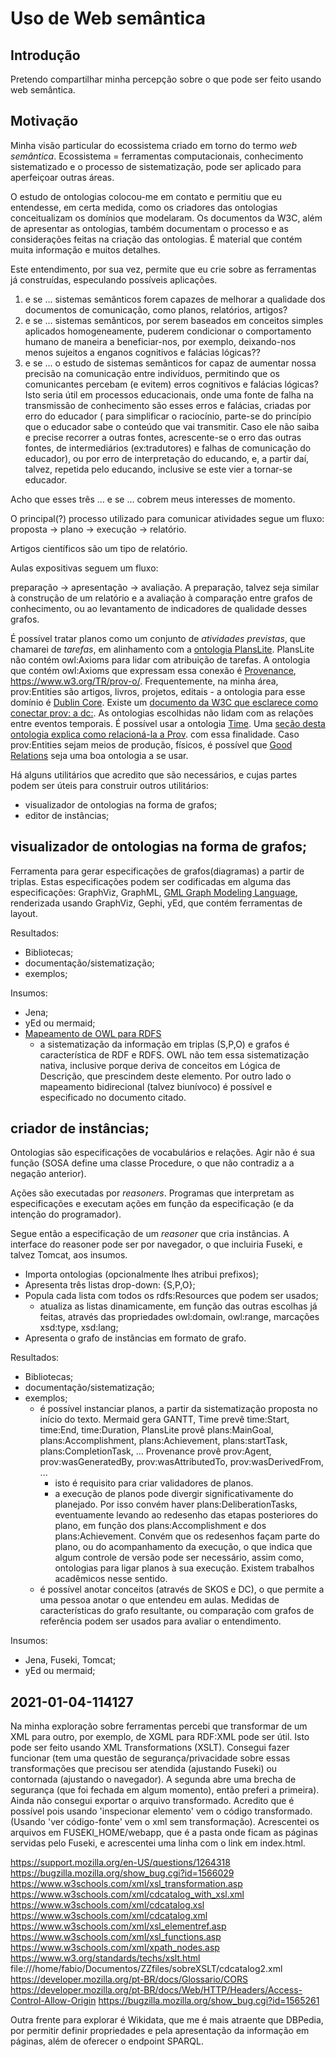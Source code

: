 # Uso de Web semântica

## Introdução

Pretendo compartilhar minha percepção sobre o que pode ser feito usando web semântica.

## Motivação

Minha visão particular do ecossistema criado em torno do termo *web semântica*. Ecossistema = ferramentas computacionais, conhecimento sistematizado e o processo de sistematização, pode ser aplicado para aperfeiçoar outras áreas.

O estudo de ontologias colocou-me em contato e permitiu que eu entendesse, em certa medida, como os criadores das ontologias conceitualizam os domínios que modelaram. Os documentos da W3C, além de apresentar as ontologias, também documentam o processo e as considerações feitas na criação das ontologias. É material que contém muita informação e muitos detalhes.

Este entendimento, por sua vez, permite que eu crie sobre as ferramentas já construídas, especulando possíveis aplicações.

1. e se ... sistemas semânticos forem capazes de melhorar a qualidade dos documentos de comunicação, como planos, relatórios, artigos?
2. e se ... sistemas semânticos, por serem baseados em conceitos simples aplicados homogeneamente, puderem condicionar o comportamento humano de maneira a beneficiar-nos, por exemplo, deixando-nos menos sujeitos a enganos cognitivos e falácias lógicas??
3. e se ... o estudo de sistemas semânticos for capaz de aumentar nossa precisão na comunicação entre indivíduos, permitindo que os comunicantes percebam (e evitem) erros cognitivos e falácias lógicas? Isto seria útil em processos educacionais, onde uma fonte de falha na transmissão de conhecimento são esses erros e falácias, criadas por erro do educador ( para simplificar o raciocínio, parte-se do princípio que o educador sabe o conteúdo que vai transmitir. Caso ele não saiba e precise recorrer a outras fontes, acrescente-se o erro das outras fontes, de intermediários (ex:tradutores) e falhas de comunicação do educador), ou por erro de interpretação do educando, e, a partir daí, talvez, repetida pelo educando, inclusive se este vier a tornar-se educador.

Acho que esses três ... e se ... cobrem meus interesses de momento.

O principal(?) processo utilizado para comunicar atividades segue um fluxo: proposta -> plano -> execução -> relatório. 

Artigos científicos são um tipo de relatório.

Aulas expositivas seguem um fluxo:

preparação -> apresentação -> avaliação. A preparação, talvez seja similar à construção de um relatório e a avaliação à comparação entre grafos de conhecimento, ou ao levantamento de indicadores de qualidade desses grafos.

É possível tratar planos como um conjunto de *atividades previstas*, que chamarei de *tarefas*, em alinhamento com a [ontologia PlansLite](http://www.ontologydesignpatterns.org/ont/dul/PlansLite.owl). PlansLite não contém owl:Axioms para lidar com atribuição de tarefas. A ontologia que contém owl:Axioms que expressam essa conexão é [Provenance](https://www.w3.org/TR/prov-overview/), <https://www.w3.org/TR/prov-o/>. Frequentemente, na minha área, prov:Entities são artigos, livros, projetos, editais - a ontologia para esse domínio é [Dublin Core](https://www.dublincore.org/specifications/dublin-core/dcmi-terms/). Existe um [documento da W3C que esclarece como conectar prov: a dc:](https://www.w3.org/TR/prov-dc/). As ontologias escolhidas não lidam com as relações entre eventos temporais. É possível usar a ontologia [Time](https://www.w3.org/TR/owl-time). Uma [seção desta ontologia explica como relacioná-la a Prov](https://www.w3.org/TR/owl-time/#time-prov). com essa finalidade. Caso prov:Entities sejam meios de produção, físicos, é possível que [Good Relations](http://www.productontology.org/) seja uma boa ontologia a se usar. 

Há alguns utilitários que acredito que são necessários, e cujas partes podem ser úteis para construir outros utilitários:

- visualizador de ontologias na forma de grafos;
- editor de instâncias;

## visualizador de ontologias na forma de grafos;

Ferramenta para gerar especificações de grafos(diagramas) a partir de triplas. Estas especificações podem ser codificadas em alguma das especificações: GraphViz, GraphML, [GML Graph Modeling Language](https://en.wikipedia.org/wiki/Graph_Modelling_Language), renderizada usando GraphViz, Gephi, yEd, que contém ferramentas de layout.


Resultados:
- Bibliotecas;
- documentação/sistematização;
- exemplos;

Insumos:
- Jena;
- yEd ou mermaid;
- [Mapeamento de OWL para RDFS](https://www.w3.org/TR/owl-mapping-to-rdf/)
    - a sistematização da informação em triplas (S,P,O) e grafos é característica de RDF e RDFS. OWL não tem essa sistematização nativa, inclusive porque deriva de conceitos em Lógica de Descrição, que prescindem deste elemento. Por outro lado o mapeamento bidirecional (talvez biunívoco) é possível e especificado no documento citado.
     

## criador de instâncias;

Ontologias são especificações de vocabulários e relações. Agir não é sua função (SOSA define uma classe Procedure, o que não contradiz a a negação anterior). 

Ações são executadas por *reasoners*. Programas que interpretam as especificações e executam ações em função da especificação (e da intenção do programador).

Segue então a especificação de um *reasoner* que cria instâncias. A interface do reasoner pode ser por navegador, o que incluiria Fuseki, e talvez Tomcat, aos insumos.

- Importa ontologias (opcionalmente lhes atribui prefixos);
- Apresenta três listas drop-down: {S,P,O};
- Popula cada lista com todos os rdfs:Resources que podem ser usados;
    - atualiza as listas dinamicamente, em função das outras escolhas já feitas, através das propriedades owl:domain, owl:range, marcações xsd:type, xsd:lang;
- Apresenta o grafo de instâncias em formato de grafo.

Resultados:
- Bibliotecas;
- documentação/sistematização;
- exemplos;
    - é possível instanciar planos, a partir da sistematização proposta no início do texto. Mermaid gera GANTT, Time prevê time:Start, time:End, time:Duration, PlansLite provê plans:MainGoal, plans:Accomplishment, plans:Achievement, plans:startTask, plans:CompletionTask, ... Provenance provê prov:Agent, prov:wasGeneratedBy, prov:wasAttributedTo, prov:wasDerivedFrom, ...
        - isto é requisito para criar validadores de planos.
        - a execução de planos pode divergir significativamente do planejado. Por isso convém haver plans:DeliberationTasks, eventuamente levando ao redesenho das etapas posteriores do plano, em função dos plans:Accomplishment e dos plans:Achievement. Convém que os redesenhos façam parte do plano, ou do acompanhamento da execução, o que indica que algum controle de versão pode ser necessário, assim como, ontologias para ligar planos à sua execução. Existem trabalhos acadêmicos nesse sentido.
    - é possível anotar conceitos (através de SKOS e DC), o que permite a uma pessoa anotar o que entendeu em aulas. Medidas de características do grafo resultante, ou comparação com grafos de referência podem ser usados para avaliar o entendimento.
    
Insumos:
- Jena, Fuseki, Tomcat;
- yEd ou mermaid;


## 2021-01-04-114127

Na minha exploração sobre ferramentas percebi que transformar de um XML para outro, por exemplo, de XGML para RDF:XML pode ser útil. Isto pode ser feito usando XML Transformations (XSLT). Consegui fazer funcionar (tem uma questão de segurança/privacidade sobre essas transformações que precisou ser atendida (ajustando Fuseki) ou contornada (ajustando o navegador). A segunda abre uma brecha de segurança (que foi fechada em algum momento), então preferi a primeira). Ainda não consegui exportar o arquivo transformado. Acredito que é possível pois usando 'inspecionar elemento' vem o código transformado. (Usando 'ver código-fonte' vem o xml sem transformação). Acrescentei os arquivos em FUSEKI_HOME/webapp, que é a pasta onde ficam as páginas servidas pelo Fuseki, e acrescentei uma linha com o link em index.html.

https://support.mozilla.org/en-US/questions/1264318
https://bugzilla.mozilla.org/show_bug.cgi?id=1566029
https://www.w3schools.com/xml/xsl_transformation.asp
https://www.w3schools.com/xml/cdcatalog_with_xsl.xml
https://www.w3schools.com/xml/cdcatalog.xsl
https://www.w3schools.com/xml/cdcatalog.xml
https://www.w3schools.com/xml/xsl_elementref.asp
https://www.w3schools.com/xml/xsl_functions.asp
https://www.w3schools.com/xml/xpath_nodes.asp
https://www.w3.org/standards/techs/xslt.html
file:///home/fabio/Documentos/ZZfiles/sobreXSLT/cdcatalog2.xml
https://developer.mozilla.org/pt-BR/docs/Glossario/CORS
https://developer.mozilla.org/pt-BR/docs/Web/HTTP/Headers/Access-Control-Allow-Origin
https://bugzilla.mozilla.org/show_bug.cgi?id=1565261


Outra frente para explorar é Wikidata, que me é mais atraente que DBPedia, por permitir definir propriedades e pela apresentação da informação em páginas, além de oferecer o endpoint SPARQL.



